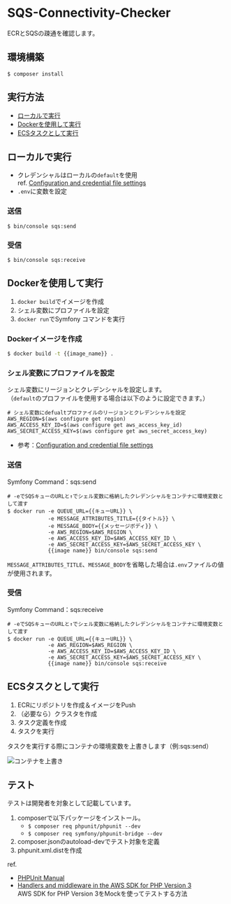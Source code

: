 # SQS-Connectivity-Checker

ECRとSQSの疎通を確認します。  

## 環境構築

```shell
$ composer install
```
## 実行方法

- [ローカルで実行](#ローカルで実行)
- [Dockerを使用して実行](#Dockerを使用して実行)
- [ECSタスクとして実行](#ECSタスクとして実行)

## ローカルで実行

- クレデンシャルはローカルの`default`を使用  
  ref. [Configuration and credential file settings](https://docs.aws.amazon.com/cli/latest/userguide/cli-configure-files.html)
- `.env`に変数を設定

### 送信

```shell
$ bin/console sqs:send
````

### 受信

```shell
$ bin/console sqs:receive
````

## Dockerを使用して実行

1. `docker build`でイメージを作成
1.  シェル変数にプロファイルを設定
1. `docker run`でSymfony コマンドを実行

### Dockerイメージを作成

```sh
$ docker build -t {{image_name}} .
```

### シェル変数にプロファイルを設定

シェル変数にリージョンとクレデンシャルを設定します。  
（`default`のプロファイルを使用する場合は以下のように設定できます。）


```shell
# シェル変数にdefualtプロファイルのリージョンとクレデンシャルを設定
AWS_REGION=$(aws configure get region)
AWS_ACCESS_KEY_ID=$(aws configure get aws_access_key_id)
AWS_SECRET_ACCESS_KEY=$(aws configure get aws_secret_access_key)
```


- 参考：[Configuration and credential file settings](https://docs.aws.amazon.com/cli/latest/userguide/cli-configure-files.html)

### 送信

Symfony Command：sqs:send

```shell
# -eでSQSキューのURLと↑でシェル変数に格納したクレデンシャルをコンテナに環境変数として渡す
$ docker run -e QUEUE_URL={{キューURL}} \
             -e MESSAGE_ATTRIBUTES_TITLE={{タイトル}} \
             -e MESSAGE_BODY={{メッセージボディ}} \
             -e AWS_REGION=$AWS_REGION \
             -e AWS_ACCESS_KEY_ID=$AWS_ACCESS_KEY_ID \
             -e AWS_SECRET_ACCESS_KEY=$AWS_SECRET_ACCESS_KEY \
             {{image name}} bin/console sqs:send
````

`MESSAGE_ATTRIBUTES_TITLE`、`MESSAGE_BODY`を省略した場合は`.env`ファイルの値が使用されます。

### 受信

Symfony Command：sqs:receive

```shell
# -eでSQSキューのURLと↑でシェル変数に格納したクレデンシャルをコンテナに環境変数として渡す
$ docker run -e QUEUE_URL={{キューURL}} \
             -e AWS_REGION=$AWS_REGION \
             -e AWS_ACCESS_KEY_ID=$AWS_ACCESS_KEY_ID \
             -e AWS_SECRET_ACCESS_KEY=$AWS_SECRET_ACCESS_KEY \
             {{image name}} bin/console sqs:receive
````

## ECSタスクとして実行

1. ECRにリポジトリを作成＆イメージをPush
1. （必要なら）クラスタを作成
1. タスク定義を作成
1. タスクを実行

タスクを実行する際にコンテナの環境変数を上書きします（例:sqs:send）

![コンテナを上書き](aws-ecs.png)

## テスト

テストは開発者を対象として記載しています。

1. composerで以下パッケージをインストール。
    - `$ composer req phpunit/phpunit --dev`
    - `$ composer req symfony/phpunit-bridge --dev`
1. composer.jsonのautoload-devでテスト対象を定義
1. phpunit.xml.distを作成

ref. 

- [PHPUnit Manual](https://phpunit.readthedocs.io/en/9.5/)
- [Handlers and middleware in the AWS SDK for PHP Version 3](https://docs.aws.amazon.com/sdk-for-php/v3/developer-guide/guide_handlers-and-middleware.html)  
  AWS SDK for PHP Version 3をMockを使ってテストする方法